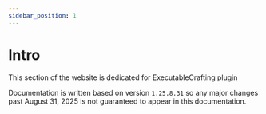 ```yaml
---
sidebar_position: 1
---
```


# Intro

This section of the website is dedicated for ExecutableCrafting plugin

Documentation is written based on version `1.25.8.31` so any major changes past August 31, 2025
is not guaranteed to appear in this documentation. 